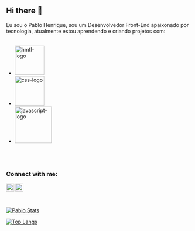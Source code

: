 ## Hi there 👋

Eu sou o Pablo Henrique, sou um Desenvolvedor Front-End apaixonado por tecnologia, atualmente estou aprendendo e criando projetos com: 
<br>
<br>

- <img src= "https://img.shields.io/badge/HTML5-E34F26?style=for-the-badge&logo=html5&logoColor=white" alt= "hmtl-logo" width="80px" />
- <img src= "https://img.shields.io/badge/CSS3-1572B6?style=for-the-badge&logo=css3&logoColor=white" alt= "css-logo" width="80px" />
- <img src= "https://img.shields.io/badge/JavaScript-F7DF1E?style=for-the-badge&logo=javascript&logoColor=black" alt= "javascript-logo" width="100px"/>
<br>
<br>

### Connect with me:
<p>
  <a href= "https://www.instagram.com/henrickzs_/">
  <img align= "left" alt="icone do instagram uma camera dentro de um quadro" width="22px" src="https://cdn.jsdelivr.net/npm/simple-icons@v3/icons/instagram.svg"/>
  </a>
  <a href= "https://www.linkedin.com/in/pablo-henrique-lima/">
  <img align= "left" alt="LinkedIn" width="22px" src="https://cdn.jsdelivr.net/npm/simple-icons@v3/icons/linkedin.svg"/> 
  </a>
</p>
<br>
<br>
<br>

[![Pablo Stats](https://github-readme-stats.vercel.app/api?username=PabloHenrique11)](https://github.com/anuraghazra/github-readme-stats)

[![Top Langs](https://github-readme-stats.vercel.app/api/top-langs/?username=PabloHenrique11)](https://github.com/anuraghazra/github-readme-stats)
